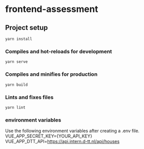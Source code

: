 # frontend-assessment

## Project setup
```
yarn install
```

### Compiles and hot-reloads for development
```
yarn serve
```

### Compiles and minifies for production
```
yarn build
```

### Lints and fixes files
```
yarn lint
```

### environment variables
Use the following environment variables after creating a .env file. 
VUE_APP_SECRET_KEY={YOUR_API_KEY}
VUE_APP_DTT_API=https://api.intern.d-tt.nl/api/houses
